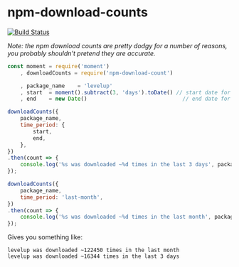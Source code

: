 npm-download-counts
===================

[![Build Status](https://secure.travis-ci.org/brillout/npm-download-counts.svg)](http://travis-ci.org/brillout/npm-download-counts)

*Note: the npm download counts are pretty dodgy for a number of reasons, you probably shouldn't pretend they are accurate.*

```js
const moment = require('moment')
    , downloadCounts = require('npm-download-count')

    , package_name    = 'levelup'
    , start  = moment().subtract(3, 'days').toDate() // start date for lookup
    , end    = new Date()                              // end date for lookup

downloadCounts({
    package_name,
    time_period: {
        start,
        end,
    },
})
.then(count => {
    console.log('%s was downloaded ~%d times in the last 3 days', package_name, count)
});

downloadCounts({
    package_name,
    time_period: 'last-month',
})
.then(count => {
    console.log('%s was downloaded ~%d times in the last month', package_name, count)
});
```

Gives you something like:

```
levelup was downloaded ~122450 times in the last month
levelup was downloaded ~16344 times in the last 3 days
```
